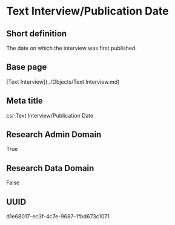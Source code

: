 # Text Interview/Publication Date
## Short definition
The date on which the interview was first published.
## Base page
[Text Interview](../Objects/Text Interview.md)
## Meta title
csr:Text Interview/Publication Date
## Research Admin Domain
True
## Research Data Domain
False
## UUID
d1e68017-ec3f-4c7e-9687-1fbd673c1071
